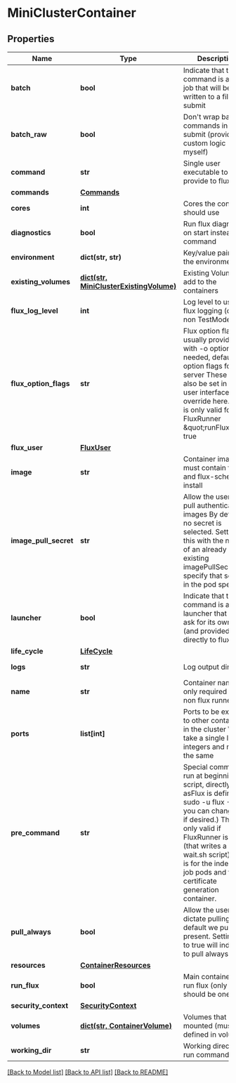 # MiniClusterContainer


## Properties
Name | Type | Description | Notes
------------ | ------------- | ------------- | -------------
**batch** | **bool** | Indicate that the command is a batch job that will be written to a file to submit | [optional] [default to False]
**batch_raw** | **bool** | Don&#39;t wrap batch commands in flux submit (provide custom logic myself) | [optional] [default to False]
**command** | **str** | Single user executable to provide to flux start | [optional] [default to '']
**commands** | [**Commands**](Commands.md) |  | [optional] 
**cores** | **int** | Cores the container should use | [optional] [default to 0]
**diagnostics** | **bool** | Run flux diagnostics on start instead of command | [optional] [default to False]
**environment** | **dict(str, str)** | Key/value pairs for the environment | [optional] 
**existing_volumes** | [**dict(str, MiniClusterExistingVolume)**](MiniClusterExistingVolume.md) | Existing Volumes to add to the containers | [optional] 
**flux_log_level** | **int** | Log level to use for flux logging (only in non TestMode) | [optional] [default to 6]
**flux_option_flags** | **str** | Flux option flags, usually provided with -o optional - if needed, default option flags for the server These can also be set in the user interface to override here. This is only valid for a FluxRunner \&quot;runFlux\&quot; true | [optional] [default to '']
**flux_user** | [**FluxUser**](FluxUser.md) |  | [optional] 
**image** | **str** | Container image must contain flux and flux-sched install | [optional] [default to 'ghcr.io/rse-ops/accounting:app-latest']
**image_pull_secret** | **str** | Allow the user to pull authenticated images By default no secret is selected. Setting this with the name of an already existing imagePullSecret will specify that secret in the pod spec. | [optional] [default to '']
**launcher** | **bool** | Indicate that the command is a launcher that will ask for its own jobs (and provided directly to flux start) | [optional] [default to False]
**life_cycle** | [**LifeCycle**](LifeCycle.md) |  | [optional] 
**logs** | **str** | Log output directory | [optional] [default to '']
**name** | **str** | Container name is only required for non flux runners | [optional] [default to '']
**ports** | **list[int]** | Ports to be exposed to other containers in the cluster We take a single list of integers and map to the same | [optional] 
**pre_command** | **str** | Special command to run at beginning of script, directly after asFlux is defined as sudo -u flux -E (so you can change that if desired.) This is only valid if FluxRunner is set (that writes a wait.sh script) This is for the indexed job pods and the certificate generation container. | [optional] [default to '']
**pull_always** | **bool** | Allow the user to dictate pulling By default we pull if not present. Setting this to true will indicate to pull always | [optional] [default to False]
**resources** | [**ContainerResources**](ContainerResources.md) |  | [optional] 
**run_flux** | **bool** | Main container to run flux (only should be one) | [optional] [default to False]
**security_context** | [**SecurityContext**](SecurityContext.md) |  | [optional] 
**volumes** | [**dict(str, ContainerVolume)**](ContainerVolume.md) | Volumes that can be mounted (must be defined in volumes) | [optional] 
**working_dir** | **str** | Working directory to run command from | [optional] [default to '']

[[Back to Model list]](../README.md#documentation-for-models) [[Back to API list]](../README.md#documentation-for-api-endpoints) [[Back to README]](../README.md)


